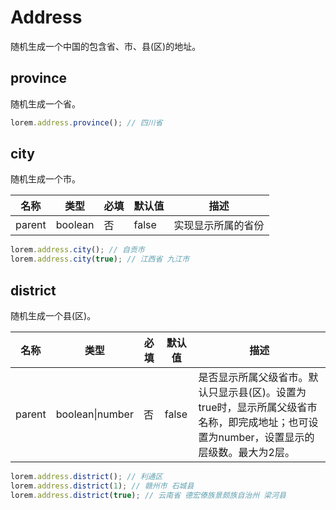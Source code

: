 # Address

随机生成一个中国的包含省、市、县(区)的地址。    

## province

随机生成一个省。    

```ts
lorem.address.province(); // 四川省
```

## city

随机生成一个市。    

| 名称     | 类型      | 必填  | 默认值   | 描述        |
| ------ | ------- | --- | ----- | --------- |
| parent | boolean | 否   | false | 实现显示所属的省份 |

```ts
lorem.address.city(); // 自贡市
lorem.address.city(true); // 江西省 九江市
```

## district

随机生成一个县(区)。     

| 名称     | 类型                | 必填  | 默认值   | 描述                                                                         |
| ------ | ----------------- | --- | ----- | -------------------------------------------------------------------------- |
| parent | boolean\|number | 否   | false | 是否显示所属父级省市。默认只显示县(区)。设置为true时，显示所属父级省市名称，即完成地址；也可设置为number，设置显示的层级数。最大为2层。 |

```ts
lorem.address.district(); // 利通区
lorem.address.district(1); // 赣州市 石城县
lorem.address.district(true); // 云南省 德宏傣族景颇族自治州 梁河县
```


